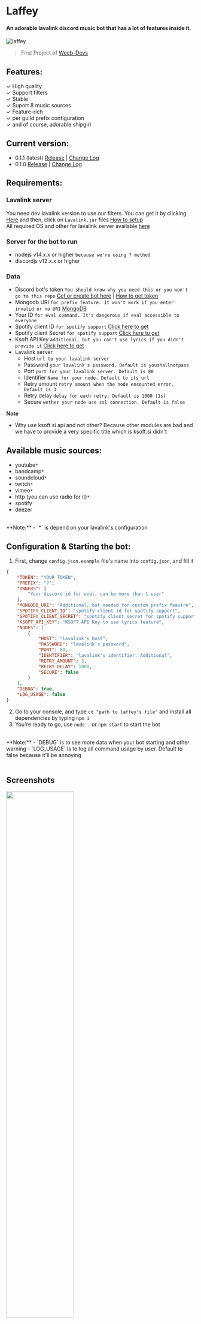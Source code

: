 # Laffey
#### An adorable lavalink discord music bot that has a lot of features inside it.
![laffey](https://i.imgur.com/P8Hd8LI_d.webp?maxwidth=640&shape=thumb&fidelity=medium)

> First Project of [Weeb-Devs](https://www.github.com/Weeb-Devs)

## Features:
✓ High quality  
✓ Support filters  
✓ Stable  
✓ Suport 8 music sources  
✓ Feature-rich  
✓ per guild prefix configuration  
✓ and of course, adorable shipgirl  

## Current version:
- 0.1.1 (latest) [Release](https://github.com/Weeb-Devs/Laffey/releases/tag/0.1.1) | [Change Log](https://github.com/Weeb-Devs/Laffey/blob/main/readme/changelogs/0.1.1.md) 
- 0.1.0 [Release](https://github.com/Weeb-Devs/Laffey/releases/tag/0.1.0) | [Change Log](https://github.com/Weeb-Devs/Laffey/blob/main/readme/changelogs/0.1.0.md) 

## Requirements:
### Lavalink server
You need dev lavalink version to use our filters. You can get it by clicking [Here](https://ci.fredboat.com/viewLog.html?buildId=8767&buildTypeId=Lavalink_Build&tab=artifacts&branch_Lavalink=refs%2Fheads%2Fdev) and then, click on `Lavalink.jar` files [How to setup](https://github.com/Weeb-Devs/Laffey/blob/main/readme/LAVALINK_INSTALLATION.md)  
All required OS and other for lavalink server available [here](https://github.com/Frederikam/Lavalink#requirements)

### Server for the bot to run
- nodejs v14.x.x or higher `because we're using ? method`
- discordjs v12.x.x or higher

### Data
- Discord bot's token `You should know why you need this or you won't go to this repo` [Get or create bot here](https://discord.com/developers/applications) | [How to get token](https://github.com/Weeb-Devs/Laffey/blob/main/readme/CREATE_FIRST_BOT.md)
- Mongodb URI `for prefix feature. It won't work if you enter invalid or no URI` [MongoDB](https://account.mongodb.com/account/login)
- Your ID `for eval command. It's dangerous if eval accessible to everyone`
- Spotify client ID `for spotify support` [Click here to get](https://developer.spotify.com/dashboard/login)
- Spotify client Secret `for spotify support` [Click here to get](https://developer.spotify.com/dashboard/login)
- Ksoft API Key `additional, but you can't use lyrics if you didn't provide it` [Click here to get](https://api.ksoft.si/?ref=ksoft.si#get-started)
- Lavalink server
    - Host `url to your lavalink server`
    - Password `your lavalink's password. Default is youshallnotpass`
    - Port `port for your lavalink server. Default is 80`
    - Identifier `Name for your node. Default to its url`
    - Retry amount `retry amount when the node encounted error. Default is 3`
    - Retry delay `delay for each retry. Default is 1000 (1s)`
    - Secure `wether your node use ssl connection. Default is false`   

**Note**  
- Why use ksoft.si api and not other? Because other modules are bad and we have to provide a very specific title which is ksoft.si didn't

## Available music sources:
- youtube`*`
- bandcamp`*`
- soundcloud`*`
- twitch`*`
- vimeo`*`
- http (you can use radio for it)`*`
- spotify
- deezer
<br>  
  **Note:**  
    - `*` is depend on your lavalink's configuration

## Configuration & Starting the bot:
1. First, change `config.json.example` file's name into `config.json`, and fill it
```json
{
    "TOKEN": "YOUR TOKEN",
    "PREFIX": "?",
    "OWNERS": [
        "Your discord id for eval, can be more than 1 user"
    ],
    "MONGODB_URI": "Additional, but needed for custom prefix feautre",
    "SPOTIFY_CLIENT_ID": "spotify client id for spotify support",
    "SPOTIFY_CLIENT_SECRET": "spotify client secret for spotify support",
    "KSOFT_API_KEY": "KSOFT API Key to use lyrics feature",
    "NODES": [
        {
            "HOST": "lavalink's host",
            "PASSWORD": "lavalink's password",
            "PORT": 80,
            "IDENTIFIER": "lavalink's identifier. Additional",
            "RETRY_AMOUNT": 3,
            "RETRY_DELAY": 1000,
            "SECURE": false
        }
    ],
    "DEBUG": true,
    "LOG_USAGE": false
}
```
2. Go to your console, and type `cd "path to laffey's file"` and install all dependencies by typing `npm i`
3. You're ready to go, use `node .` or `npm start` to start the bot  
<br>  
  **Note:**
    - `DEBUG` is to see more data when your bot starting and other warning
    - `LOG_USAGE` is to log all command usage by user. Default to false because it'll be annoying
<br>
<br>

## Screenshots  
<img align="center" width="60%" src="https://i.imgur.com/i3HM69M.png">   
   <br>
   <br><br>
  <img align="center" width="60%" src="https://takiyo.is-ne.at/l11Dyy.png">

## Commands
- music
  - play `play music from 7 music sources`   
    -aliases: p  
    -example: `?play https://www.youtube.com/playlist?list=PL0jh16Vp3NzVjEjKbZ3pV4f15Jze5EANV`  

  - forceplay `same like play, but this will force the player to play specific song`   
    -aliases: fp  
    -example: `?forceplay https://www.youtube.com/watch?v=dQw4w9WgXcQ`  

  - loop `toggle track/queue loop`   
    -aliases: l  
    -example: `?loop`  

  - lyrics `Get specific/current playing song's lyrics`   
    -aliases: ly  
    -example: `?lyrics [ song's title ]`  

  - volume `Set player's volume. 0-1000`   
    -aliases: v  
    -example: `?volume 1000`  


  - nowplaying `see current playing song`  
      -aliases: np    
      -example: `?nowplaying`  

  - move `Move song`  
      -aliases: -    
      -example: `?move 2` | `?move 4 3`  

  - queue `check all songs inside queue`  
      -aliases: q    
      -example: `?queue`  

  - skip `skip the song`  
      -aliases: s    
      -example: `?skip`  

  - skipto `skip to specific song`  
      -aliases: st, jump, jumpto    
      -example: `?skipto 3`  

  - join `Join a voice channel`  
      -aliases: -    
      -example: `?join`  

  - leave `Leave a voice channel`  
      -aliases: stop    
      -example: `?leave`  

  - shuffle `Shuffle queue`  
      -aliases: -    
      -example: `?shuffle`  

  - clear `Clear the queue`  
      -aliases: -    
      -example: `?clear`  

  - bassboost `Set bassboost filter for the player`  
      -aliases: bb    
      -example: `?bassboost [reset | 1 - 2000]`  

  - vaporwave `Set vaporwave filter for the player`  
      -aliases: -    
      -example: `?vaporwave`  

  - nightcore `Set nightcore filter for the player`  
      -aliases: nc    
      -example: `?nightcore`  

  - 8d `Set 8d filter for the player`  
      -aliases: -    
      -example: `?8d`  

  - remove `Remove song from queue`  
      -aliases: -    
      -example: `?remove 3`  

  - previous `Play song that played previously`  
      -aliases: pr    
      -example: `?previous`  

  - resume `Resume the player`  
      -aliases: r    
      -example: `?resume`  

  - pause `Pause the player`  
      -aliases: -    
      -example: `?pause`  

- config
  - prefix `get, set, or reset prefix on guild`  
      -aliases: -    
      -example: `?prefix set !` | `?prefix reset` | `?prefix get` 

- misc
  - ping `get bot's ping`  
      -aliases: -    
      -example: `?ping`  

  - help `Show list of available commands`  
      -aliases: h    
      -example: `?help play` 

  - eval `to evaluate code`  
      -aliases: -    
      -example: `?eval message.channel.send('hello')` 

  - about `Give information about this project`  
      -aliases: -    
      -example: `?about` 

  - stats `Give bot's stats`  
      -aliases: -    
      -example: `?stats adv` 

  - node `Give lavalink's stats`  
      -aliases: -    
      -example: `?node` 

  - invite `Invite your bot to another guild`  
      -aliases: -    
      -example: `?invite` 

## Description & About
Created at: Friday, 2 April 2021  
Published at: Sunday, 11 April 2021  
  [Laffey](https://github.com/Weeb-Devs/Laffey) is [Weeb-Devs](https://github.com/Weeb-Devs)'s first project. Was created by our first member aka owner, Takiyo. He really wants to make his first open source project ever. Because he wants more for coding experience. In this project, he was challenged to make project with less bugs. Hope you enjoy using Laffey!
